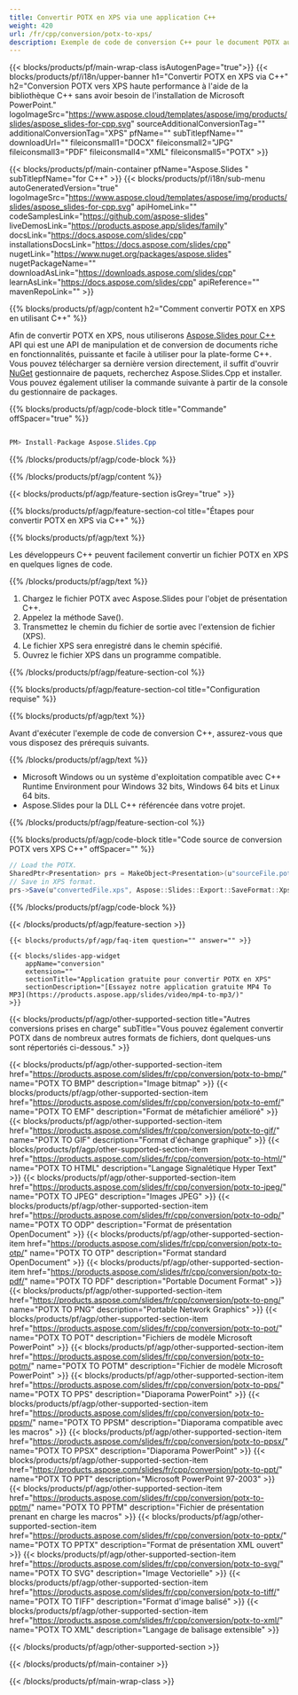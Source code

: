 ```yaml
---
title: Convertir POTX en XPS via une application C++
weight: 420
url: /fr/cpp/conversion/potx-to-xps/ 
description: Exemple de code de conversion C++ pour le document POTX au format XPS. Utilisez un exemple de code pour la conversion par lots de POTX en XPS dans n'importe quelle application C++.
---
```


{{< blocks/products/pf/main-wrap-class isAutogenPage="true">}}
{{< blocks/products/pf/i18n/upper-banner h1="Convertir POTX en XPS via C++" h2="Conversion POTX vers XPS haute performance à l'aide de la bibliothèque C++ sans avoir besoin de l'installation de Microsoft PowerPoint." logoImageSrc="https://www.aspose.cloud/templates/aspose/img/products/slides/aspose_slides-for-cpp.svg" sourceAdditionalConversionTag="" additionalConversionTag="XPS" pfName="" subTitlepfName="" downloadUrl="" fileiconsmall1="DOCX" fileiconsmall2="JPG" fileiconsmall3="PDF" fileiconsmall4="XML" fileiconsmall5="POTX" >}}

{{< blocks/products/pf/main-container pfName="Aspose.Slides " subTitlepfName="for C++" >}}
{{< blocks/products/pf/i18n/sub-menu autoGeneratedVersion="true" logoImageSrc="https://www.aspose.cloud/templates/aspose/img/products/slides/aspose_slides-for-cpp.svg" apiHomeLink="" codeSamplesLink="https://github.com/aspose-slides" liveDemosLink="https://products.aspose.app/slides/family" docsLink="https://docs.aspose.com/slides/cpp" installationsDocsLink="https://docs.aspose.com/slides/cpp" nugetLink="https://www.nuget.org/packages/aspose.slides" nugetPackageName="" downloadAsLink="https://downloads.aspose.com/slides/cpp" learnAsLink="https://docs.aspose.com/slides/cpp" apiReference="" mavenRepoLink="" >}}

{{% blocks/products/pf/agp/content h2="Comment convertir POTX en XPS en utilisant C++" %}}

 Afin de convertir POTX en XPS, nous utiliserons
 [Aspose.Slides pour C++](https://products.aspose.com/slides/fr/cpp/)
 API qui est une API de manipulation et de conversion de documents riche en fonctionnalités, puissante et facile à utiliser pour la plate-forme C++. Vous pouvez télécharger sa dernière version directement, il suffit d'ouvrir
 [NuGet](https://www.nuget.org/packages/aspose.slides)
 gestionnaire de paquets, recherchez
 Aspose.Slides.Cpp
 et installer. Vous pouvez également utiliser la commande suivante à partir de la console du gestionnaire de packages.

{{% blocks/products/pf/agp/code-block title="Commande" offSpacer="true" %}}

```cs

PM> Install-Package Aspose.Slides.Cpp

```

{{% /blocks/products/pf/agp/code-block %}}

{{% /blocks/products/pf/agp/content %}}

{{< blocks/products/pf/agp/feature-section isGrey="true" >}}

{{% blocks/products/pf/agp/feature-section-col title="Étapes pour convertir POTX en XPS via C++" %}}

{{% blocks/products/pf/agp/text %}}

 Les développeurs C++ peuvent facilement convertir un fichier POTX en XPS en quelques lignes de code.

{{% /blocks/products/pf/agp/text %}}

1. Chargez le fichier POTX avec Aspose.Slides pour l'objet de présentation C++.
1. Appelez la méthode Save().
1. Transmettez le chemin du fichier de sortie avec l'extension de fichier (XPS).
1. Le fichier XPS sera enregistré dans le chemin spécifié.
1. Ouvrez le fichier XPS dans un programme compatible.

{{% /blocks/products/pf/agp/feature-section-col %}}

{{% blocks/products/pf/agp/feature-section-col title="Configuration requise" %}}

{{% blocks/products/pf/agp/text %}}

 Avant d'exécuter l'exemple de code de conversion C++, assurez-vous que vous disposez des prérequis suivants.

{{% /blocks/products/pf/agp/text %}}

- Microsoft Windows ou un système d'exploitation compatible avec C++ Runtime Environment pour Windows 32 bits, Windows 64 bits et Linux 64 bits.
- Aspose.Slides pour la DLL C++ référencée dans votre projet.

{{% /blocks/products/pf/agp/feature-section-col %}}

{{% blocks/products/pf/agp/code-block title="Code source de conversion POTX vers XPS C++" offSpacer="" %}}

```cs
// Load the POTX.
SharedPtr<Presentation> prs = MakeObject<Presentation>(u"sourceFile.potx");
// Save in XPS format.
prs->Save(u"convertedFile.xps", Aspose::Slides::Export::SaveFormat::Xps);

```

{{% /blocks/products/pf/agp/code-block %}}

{{< /blocks/products/pf/agp/feature-section >}}

    {{< blocks/products/pf/agp/faq-item question="" answer="" >}}
 

<!-- aboutfile Starts -->

<!-- aboutfile Ends -->

    {{< blocks/slides-app-widget 
        appName="conversion"
        extension=""
        sectionTitle="Application gratuite pour convertir POTX en XPS" 
        sectionDescription="[Essayez notre application gratuite MP4 To MP3](https://products.aspose.app/slides/video/mp4-to-mp3/)" 
    >}}
    
{{< blocks/products/pf/agp/other-supported-section title="Autres conversions prises en charge" subTitle="Vous pouvez également convertir POTX dans de nombreux autres formats de fichiers, dont quelques-uns sont répertoriés ci-dessous." >}}

{{< blocks/products/pf/agp/other-supported-section-item href="https://products.aspose.com/slides/fr/cpp/conversion/potx-to-bmp/" name="POTX TO BMP" description="Image bitmap" >}}
{{< blocks/products/pf/agp/other-supported-section-item href="https://products.aspose.com/slides/fr/cpp/conversion/potx-to-emf/" name="POTX TO EMF" description="Format de métafichier amélioré" >}}
{{< blocks/products/pf/agp/other-supported-section-item href="https://products.aspose.com/slides/fr/cpp/conversion/potx-to-gif/" name="POTX TO GIF" description="Format d'échange graphique" >}}
{{< blocks/products/pf/agp/other-supported-section-item href="https://products.aspose.com/slides/fr/cpp/conversion/potx-to-html/" name="POTX TO HTML" description="Langage Signalétique Hyper Text" >}}
{{< blocks/products/pf/agp/other-supported-section-item href="https://products.aspose.com/slides/fr/cpp/conversion/potx-to-jpeg/" name="POTX TO JPEG" description="Images JPEG" >}}
{{< blocks/products/pf/agp/other-supported-section-item href="https://products.aspose.com/slides/fr/cpp/conversion/potx-to-odp/" name="POTX TO ODP" description="Format de présentation OpenDocument" >}}
{{< blocks/products/pf/agp/other-supported-section-item href="https://products.aspose.com/slides/fr/cpp/conversion/potx-to-otp/" name="POTX TO OTP" description="Format standard OpenDocument" >}}
{{< blocks/products/pf/agp/other-supported-section-item href="https://products.aspose.com/slides/fr/cpp/conversion/potx-to-pdf/" name="POTX TO PDF" description="Portable Document Format" >}}
{{< blocks/products/pf/agp/other-supported-section-item href="https://products.aspose.com/slides/fr/cpp/conversion/potx-to-png/" name="POTX TO PNG" description="Portable Network Graphics" >}}
{{< blocks/products/pf/agp/other-supported-section-item href="https://products.aspose.com/slides/fr/cpp/conversion/potx-to-pot/" name="POTX TO POT" description="Fichiers de modèle Microsoft PowerPoint" >}}
{{< blocks/products/pf/agp/other-supported-section-item href="https://products.aspose.com/slides/fr/cpp/conversion/potx-to-potm/" name="POTX TO POTM" description="Fichier de modèle Microsoft PowerPoint" >}}
{{< blocks/products/pf/agp/other-supported-section-item href="https://products.aspose.com/slides/fr/cpp/conversion/potx-to-pps/" name="POTX TO PPS" description="Diaporama PowerPoint" >}}
{{< blocks/products/pf/agp/other-supported-section-item href="https://products.aspose.com/slides/fr/cpp/conversion/potx-to-ppsm/" name="POTX TO PPSM" description="Diaporama compatible avec les macros" >}}
{{< blocks/products/pf/agp/other-supported-section-item href="https://products.aspose.com/slides/fr/cpp/conversion/potx-to-ppsx/" name="POTX TO PPSX" description="Diaporama PowerPoint" >}}
{{< blocks/products/pf/agp/other-supported-section-item href="https://products.aspose.com/slides/fr/cpp/conversion/potx-to-ppt/" name="POTX TO PPT" description="Microsoft PowerPoint 97-2003" >}}
{{< blocks/products/pf/agp/other-supported-section-item href="https://products.aspose.com/slides/fr/cpp/conversion/potx-to-pptm/" name="POTX TO PPTM" description="Fichier de présentation prenant en charge les macros" >}}
{{< blocks/products/pf/agp/other-supported-section-item href="https://products.aspose.com/slides/fr/cpp/conversion/potx-to-pptx/" name="POTX TO PPTX" description="Format de présentation XML ouvert" >}}
{{< blocks/products/pf/agp/other-supported-section-item href="https://products.aspose.com/slides/fr/cpp/conversion/potx-to-svg/" name="POTX TO SVG" description="Image Vectorielle" >}}
{{< blocks/products/pf/agp/other-supported-section-item href="https://products.aspose.com/slides/fr/cpp/conversion/potx-to-tiff/" name="POTX TO TIFF" description="Format d'image balisé" >}}
{{< blocks/products/pf/agp/other-supported-section-item href="https://products.aspose.com/slides/fr/cpp/conversion/potx-to-xml/" name="POTX TO XML" description="Langage de balisage extensible" >}}

{{< /blocks/products/pf/agp/other-supported-section >}}

{{< /blocks/products/pf/main-container >}}
    
{{< /blocks/products/pf/main-wrap-class >}}